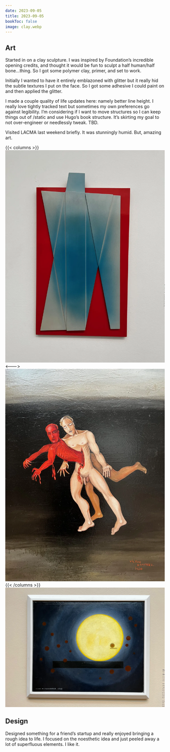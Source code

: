 ```yaml
---
date: 2023-09-05
title: 2023-09-05
bookToc: false
image: clay.webp
---
```


## Art
Started in on a clay sculpture. I was inspired by Foundation’s incredible opening credits, and thought it would be fun to sculpt a half human/half bone…thing. So I got some polymer clay, primer, and set to work. 

Initially I wanted to have it entirely emblazoned with glitter but it really hid the subtle textures I put on the face. So I got some adhesive I could paint on and then applied the glitter. 

I made a couple quality of life updates here: namely better line height. I really love tightly tracked text but sometimes my own preferences go against legibility.  I’m considering if I want to move structures so I can keep things out of /static and use Hugo’s book structure. It’s skirting my goal to not over-engineer or needlessly tweak. TBD. 

Visited LACMA last weekend briefly. It was stunningly humid. But, amazing art. 

{{< columns >}}
![](lacma0.webp)
<--->
![](lacma2.webp)
{{< /columns >}}
![](lacma1.webp)

## Design
Designed something for a friend’s startup and really enjoyed bringing a rough idea to life. I focused on the noesthetic idea and just peeled away a lot of superfluous elements. I like it. 